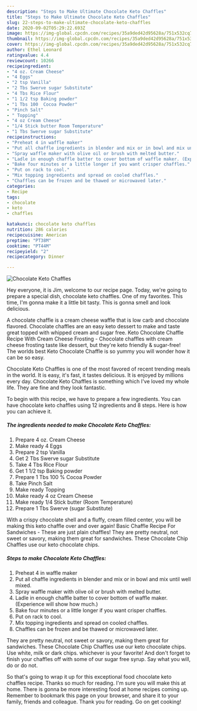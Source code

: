 ```yaml
---
description: "Steps to Make Ultimate Chocolate Keto Chaffles"
title: "Steps to Make Ultimate Chocolate Keto Chaffles"
slug: 22-steps-to-make-ultimate-chocolate-keto-chaffles
date: 2020-09-02T05:29:22.693Z
image: https://img-global.cpcdn.com/recipes/35a9ded42d95628a/751x532cq70/chocolate-keto-chaffles-recipe-main-photo.jpg
thumbnail: https://img-global.cpcdn.com/recipes/35a9ded42d95628a/751x532cq70/chocolate-keto-chaffles-recipe-main-photo.jpg
cover: https://img-global.cpcdn.com/recipes/35a9ded42d95628a/751x532cq70/chocolate-keto-chaffles-recipe-main-photo.jpg
author: Ethel Leonard
ratingvalue: 4.4
reviewcount: 10266
recipeingredient:
- "4 oz. Cream Cheese"
- "4 Eggs"
- "2 tsp Vanilla"
- "2 Tbs Swerve sugar Substitute"
- "4 Tbs Rice Flour"
- "1 1/2 tsp Baking powder"
- "1 Tbs 100  Cocoa Powder"
- "Pinch Salt"
- " Topping"
- "4 oz Cream Cheese"
- "1/4 Stick butter Room Temperature"
- "1 Tbs Swerve sugar Substitute"
recipeinstructions:
- "Preheat 4 in waffle maker"
- "Put all chaffle ingredients in blender and mix or in bowl and mix until well mixed."
- "Spray waffle maker with olive oil or brush with melted butter."
- "Ladle in enough chaffle batter to cover bottom of waffle maker. (Experience will show how much.)"
- "Bake four minutes or a little longer if you want crisper chaffles."
- "Put on rack to cool."
- "Mix topping ingredients and spread on cooled chaffles."
- "Chaffles can be frozen and be thawed or microwaved later."
categories:
- Recipe
tags:
- chocolate
- keto
- chaffles

katakunci: chocolate keto chaffles 
nutrition: 286 calories
recipecuisine: American
preptime: "PT38M"
cooktime: "PT44M"
recipeyield: "2"
recipecategory: Dinner

---
```



![Chocolate Keto Chaffles](https://img-global.cpcdn.com/recipes/35a9ded42d95628a/751x532cq70/chocolate-keto-chaffles-recipe-main-photo.jpg)

Hey everyone, it is Jim, welcome to our recipe page. Today, we're going to prepare a special dish, chocolate keto chaffles. One of my favorites. This time, I'm gonna make it a little bit tasty. This is gonna smell and look delicious.

A chocolate chaffle is a cream cheese waffle that is low carb and chocolate flavored. Chocolate chaffles are an easy keto dessert to make and taste great topped with whipped cream and sugar free. Keto Chocolate Chaffle Recipe With Cream Cheese Frosting - Chocolate chaffles with cream cheese frosting taste like dessert, but they&#39;re keto friendly &amp; sugar-free! The worlds best Keto Chocolate Chaffle is so yummy you will wonder how it can be so easy.

Chocolate Keto Chaffles is one of the most favored of recent trending meals in the world. It is easy, it's fast, it tastes delicious. It is enjoyed by millions every day. Chocolate Keto Chaffles is something which I've loved my whole life. They are fine and they look fantastic.


To begin with this recipe, we have to prepare a few ingredients. You can have chocolate keto chaffles using 12 ingredients and 8 steps. Here is how you can achieve it.

<!--inarticleads1-->

##### The ingredients needed to make Chocolate Keto Chaffles:

1. Prepare 4 oz. Cream Cheese
1. Make ready 4 Eggs
1. Prepare 2 tsp Vanilla
1. Get 2 Tbs Swerve sugar Substitute
1. Take 4 Tbs Rice Flour
1. Get 1 1/2 tsp Baking powder
1. Prepare 1 Tbs 100 % Cocoa Powder
1. Take Pinch Salt
1. Make ready  Topping
1. Make ready 4 oz Cream Cheese
1. Make ready 1/4 Stick butter (Room Temperature)
1. Prepare 1 Tbs Swerve (sugar Substitute)


With a crispy chocolate shell and a fluffy, cream filled center, you will be making this keto chaffle over and over again! Basic Chaffle Recipe For Sandwiches - These are just plain chaffles! They are pretty neutral, not sweet or savory, making them great for sandwiches. These Chocolate Chip Chaffles use our keto chocolate chips. 

<!--inarticleads2-->

##### Steps to make Chocolate Keto Chaffles:

1. Preheat 4 in waffle maker
1. Put all chaffle ingredients in blender and mix or in bowl and mix until well mixed.
1. Spray waffle maker with olive oil or brush with melted butter.
1. Ladle in enough chaffle batter to cover bottom of waffle maker. (Experience will show how much.)
1. Bake four minutes or a little longer if you want crisper chaffles.
1. Put on rack to cool.
1. Mix topping ingredients and spread on cooled chaffles.
1. Chaffles can be frozen and be thawed or microwaved later.


They are pretty neutral, not sweet or savory, making them great for sandwiches. These Chocolate Chip Chaffles use our keto chocolate chips. Use white, milk or dark chips. whichever is your favorite! And don&#39;t forget to finish your chaffles off with some of our sugar free syrup. Say what you will, do or do not. 

So that's going to wrap it up for this exceptional food chocolate keto chaffles recipe. Thanks so much for reading. I'm sure you will make this at home. There is gonna be more interesting food at home recipes coming up. Remember to bookmark this page on your browser, and share it to your family, friends and colleague. Thank you for reading. Go on get cooking!
